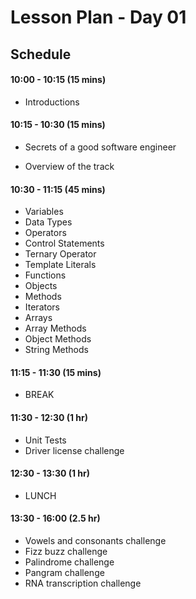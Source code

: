 # Lesson Plan - Day 01

## Schedule

#### 10:00 - 10:15 (15 mins)

- Introductions

#### 10:15 - 10:30 (15 mins)

- Secrets of a good software engineer

- Overview of the track

#### 10:30 - 11:15 (45 mins)

- Variables
- Data Types
- Operators
- Control Statements
- Ternary Operator
- Template Literals
- Functions
- Objects
- Methods
- Iterators
- Arrays
- Array Methods
- Object Methods
- String Methods

#### 11:15 - 11:30 (15 mins)

- BREAK

#### 11:30 - 12:30 (1 hr)

- Unit Tests
- Driver license challenge

#### 12:30 - 13:30 (1 hr)

- LUNCH

#### 13:30 - 16:00 (2.5 hr)

- Vowels and consonants challenge
- Fizz buzz challenge
- Palindrome challenge
- Pangram challenge
- RNA transcription challenge

